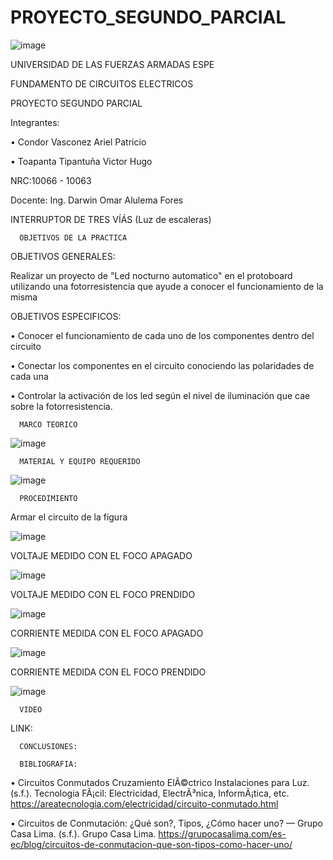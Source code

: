 # PROYECTO_SEGUNDO_PARCIAL

![image](https://user-images.githubusercontent.com/117923992/212757769-4c6126b4-fdc2-4544-8ae9-0ce546c8f8a1.png)

UNIVERSIDAD DE LAS FUERZAS ARMADAS ESPE

FUNDAMENTO DE CIRCUITOS ELECTRICOS

PROYECTO SEGUNDO PARCIAL

Integrantes:

• Condor Vasconez Ariel Patricio

• Toapanta Tipantuña Victor Hugo

NRC:10066 - 10063

Docente: Ing. Darwin Omar Alulema Fores

INTERRUPTOR DE TRES VÍÁS (Luz de escaleras)

      OBJETIVOS DE LA PRACTICA

OBJETIVOS GENERALES:

Realizar un proyecto de  "Led nocturno automatico" en el protoboard utilizando una fotorresistencia que ayude a conocer el funcionamiento de la misma

OBJETIVOS ESPECIFICOS:

• Conocer el funcionamiento de cada uno de los componentes dentro del circuito

• Conectar los componentes en el circuito conociendo las polaridades de cada una

• Controlar la activación de los led según el nivel de iluminación que cae sobre la fotorresistencia.

      MARCO TEORICO

![image](https://user-images.githubusercontent.com/117923992/212785944-96165b7f-02b6-48e2-aa38-f9684221e576.png)

      MATERIAL Y EQUIPO REQUERIDO

![image](https://user-images.githubusercontent.com/117923992/212785981-90165da8-d130-47c8-998f-bdfa42a8ab42.png)

      PROCEDIMIENTO

Armar el circuito de la figura 

![image](https://user-images.githubusercontent.com/117923992/212765264-a059ca40-975a-405a-af78-deebf4085472.png)

VOLTAJE MEDIDO CON EL FOCO APAGADO

![image](https://user-images.githubusercontent.com/117923992/212792482-1e4e5614-1bbb-472c-9b22-4c6fe2e46f54.png)

VOLTAJE MEDIDO CON EL FOCO PRENDIDO

![image](https://user-images.githubusercontent.com/117923992/212792466-ca33ac43-b671-427e-ae39-3f572dd40bab.png)

CORRIENTE MEDIDA CON EL FOCO APAGADO

![image](https://user-images.githubusercontent.com/117923992/212792488-f28c202e-6c62-4414-a5e4-e95f3731047f.png)

CORRIENTE MEDIDA CON EL FOCO PRENDIDO

![image](https://user-images.githubusercontent.com/117923992/212792509-323704d6-7381-40c5-817c-29d8eea81433.png)

      VIDEO

LINK:

      CONCLUSIONES:

      BIBLIOGRAFIA:

• Circuitos Conmutados Cruzamiento ElÃ©ctrico Instalaciones para Luz. (s.f.). Tecnologia FÃ¡cil: Electricidad, ElectrÃ³nica, InformÃ¡tica, etc. https://areatecnologia.com/electricidad/circuito-conmutado.html

• Circuitos de Conmutación: ¿Qué son?, Tipos, ¿Cómo hacer uno? — Grupo Casa Lima. (s.f.). Grupo Casa Lima. https://grupocasalima.com/es-ec/blog/circuitos-de-conmutacion-que-son-tipos-como-hacer-uno/
